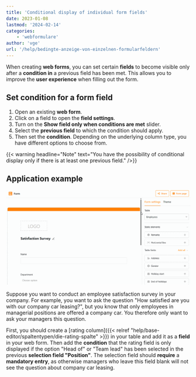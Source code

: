 ```yaml
---
title: 'Conditional display of individual form fields'
date: 2023-01-08
lastmod: '2024-02-14'
categories:
    - 'webformulare'
author: 'vge'
url: '/help/bedingte-anzeige-von-einzelnen-formularfeldern'
---
```


When creating **web forms**, you can set certain **fields** to become visible only after a **condition in** a previous field has been met. This allows you to improve the **user experience** when filling out the form.

## Set condition for a form field

1. Open an existing **web form**.
2. Click on a field to open the **field settings**.
3. Turn on the **Show field only when conditions are met** slider.
4. Select the **previous field** to which the condition should apply.
5. Then set the **condition**. Depending on the underlying column type, you have different options to choose from.

{{< warning  headline="Note"  text="You have the possibility of conditional display only if there is at least one previous field." />}}

## Application example

![Conditional display of fields in web forms](images/Bedingte-Anzeige-von-Feldern-in-Webformularen.gif)

Suppose you want to conduct an employee satisfaction survey in your company. For example, you want to ask the question "How satisfied are you with our company car leasing?", but you know that only employees in managerial positions are offered a company car. You therefore only want to ask your managers this question.

First, you should create a [rating column]({{< relref "help/base-editor/spaltentypen/die-rating-spalte" >}}) in your table and add it as a **field** in your web form. Then add the **condition** that the rating field is only displayed if the option "Head of" or "Team lead" has been selected in the previous **selection field "Position"**. The selection field should **require** a **mandatory entry**, as otherwise managers who leave this field blank will not see the question about company car leasing.
